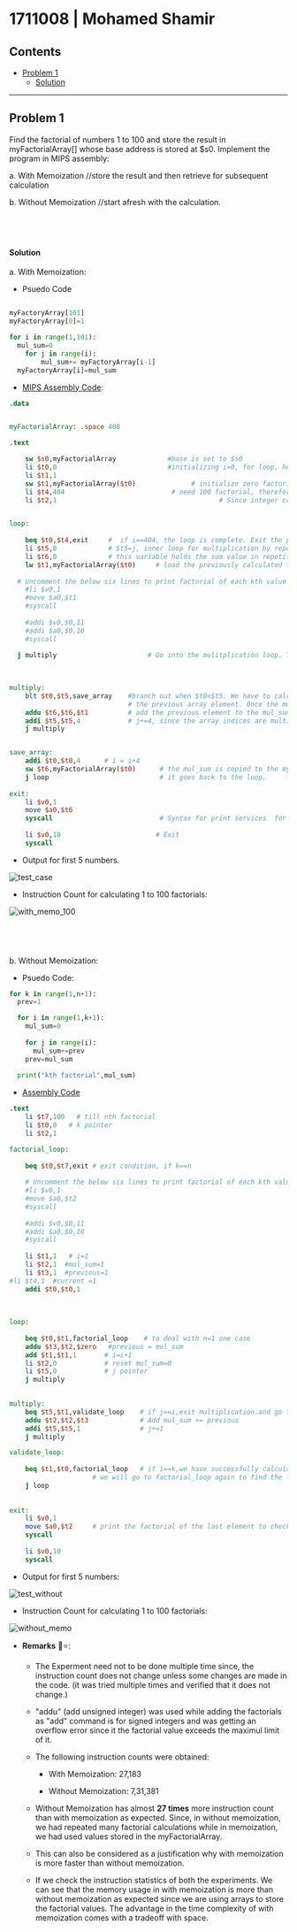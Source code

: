 # 1711008 | Mohamed Shamir <!-- omit in toc -->


## Contents <!-- omit in toc -->
- [Problem 1](#problem-1)
    - [Solution](#solution)




<hr>

## Problem 1
Find the factorial of numbers 1 to 100 and store the result in myFactorialArray[] whose base
address is stored at $s0. Implement the program in MIPS assembly:   

  a. With Memoization //store the result and then retrieve for subsequent calculation

  b. Without Memoization //start afresh with the calculation.


<br> <!-- omit in toc -->
---

#### Solution

a. With Memoization:
- Psuedo Code
  
```python

myFactoryArray[101]
myFactoryArray[0]=1

for i in range(1,101):
  mul_sum=0
	for j in range(i):
		mul_sum+= myFactoryArray[i-1]	
  myFactoryArray[i]=mul_sum

```

- [MIPS Assembly Code](./_withMemo.s):

```mips
.data


myFactorialArray: .space 408         

.text

	sw $s0,myFactorialArray             #base is set to $s0
	li $t0,0                            #initializing i=0, for loop, here $t0=i
	li $t1,1
	sw $t1,myFactorialArray($t0)              # initialize zero factorial as 1
	li $t4,404                           # need 100 factorial, therefore, for i=0;i<101;i++, 
	li $t2,1                                         # Since integer cost 4bytes, we need the limit 101*4


loop:
	
	beq $t0,$t4,exit     #  if i==404, the loop is complete. Exit the program
	li $t5,0             # $t5=j, inner loop for multiplication by repetitive addtion,initialize j=0  
	li $t6,0             # this variable holds the sum value in repetitive addition. Let's call this variable, mul_sum
	lw $t1,myFactorialArray($t0)     # load the previously calculated factorial from the array into $t1
	
  # Uncomment the below six lines to print factorial of each kth value
	#li $v0,1                         
	#move $a0,$t1
	#syscall 
	
	#addi $v0,$0,11
	#addi $a0,$0,10
	#syscall
  
  j multiply                       # Go into the mulitplication loop. To calculate the current factorial
	
	

multiply:
	blt $t0,$t5,save_array    #branch out when $t0<$t5. We have to calculate, i*myArray[i-1]. This function adds i times
	                          # the previous array element. Once the multiplication is done. Go to the save array function.
	addu $t6,$t6,$t1          # add the previous element to the mul_sum, mul_sum += myArray[i-1]     
	addi $t5,$t5,4            # j+=4, since the array indices are multiples of 4. (4 bytes for integers)
	j multiply


save_array:
	addi $t0,$t0,4      # i = i+4 
	sw $t6,myFactorialArray($t0)      # the mul_sum is copied to the myArraySum[i]
	j loop                            # it goes back to the loop.
	 
exit:
	li $v0,1                         
	move $a0,$t6
	syscall                           # Syntax for print services  for integers
	
	li $v0,10                        # Exit
	syscall
```

- Output for first 5 numbers.
  
![test_case](./images/with_memo.png)

- Instruction Count for calculating 1 to 100 factorials:
  
![with_memo_100](./images/with_memo_100fact.png)

<br> <!-- omit in toc -->
---

b. Without Memoization:

- Psuedo Code:
  
```python
for k in range(1,n+1):               
  prev=1

  for i in range(1,k+1):
    mul_sum=0
    
    for j in range(i):
      mul_sum+=prev
    prev=mul_sum
  
  print("kth factorial",mul_sum)
```


- [Assembly Code](./_withoutMemo.s)

```mips
.text
	li $t7,100   # till nth factorial
	li $t0,0   # k pointer
	li $t2,1

factorial_loop:
	
	beq $t0,$t7,exit # exit condition, if k==n
	
	# Uncomment the below six lines to print factorial of each kth value
	#li $v0,1
	#move $a0,$t2
	#syscall
	
	#addi $v0,$0,11
	#addi $a0,$0,10
	#syscall
	
	li $t1,1   # i=1
	li $t2,1  #mul_sum=1
	li $t3,1  #previous=1
#li $t4,1  #current =1
	addi $t0,$t0,1
	
	
	
loop:
	
	beq $t0,$t1,factorial_loop    # to deal with n=1 one case 
	addu $t3,$t2,$zero   #previous = mul_sum
	add $t1,$t1,1       # i=i+1
	li $t2,0            # reset mul_sum=0
	li $t5,0            # j pointer 
	j multiply
	

multiply:
	beq $t5,$t1,validate_loop    # if j==i,exit multiplication.and go to validate_loop
	addu $t2,$t2,$t3             # Add mul_sum += previous
	addi $t5,$t5,1               # j+=1
	j multiply

validate_loop:
	
	beq $t1,$t0,factorial_loop   # if i==k,we have successfully calculated the factorial for the integer with value k
				     # we will go to factorial_loop again to find the factorial for k+1 th integer
	j loop
	
	
exit:
	li $v0,1
	move $a0,$t2     # print the factorial of the last element to check  things are working fine   
	syscall
	
	li $v0,10
	syscall

```

- Output for first 5 numbers:
  
![test_without](./images/without_memo.png)

- Instruction Count for calculating 1 to 100 factorials:

![without_memo](./images/without_memo_100f.png)


- **Remarks** 🌟⭐:
  
  -  The Experment need not to be done multiple time since, the instruction count does not change unless some changes are made in the code. (it was tried multiple times and verified that it does not change.)
  
  - "addu" (add unsigned integer) was used while adding the factorials as "add" command is for signed integers and was getting an overflow error since it the factorial value exceeds the maximul limit of it.
  - The following instruction counts were obtained:
    - With Memoization: 27,183    

    - Without Memoization: 7,31,381
  - Without Memoization has almost **27 times** more instruction count than with memoization as expected. Since, in without memoization, we had repeated many factorial calculations while in memoization, we had used values stored in the myFactorialArray.
  - This can also be considered as a justification why with memoization is more faster than without memoization.
  - If we check the instruction statistics of both the experiments. We can see that the memory usage in with memoization is more than without memoization as expected since we are using arrays to store the factorial values. The advantage in the time complexity of with memoization comes with a tradeoff with space.